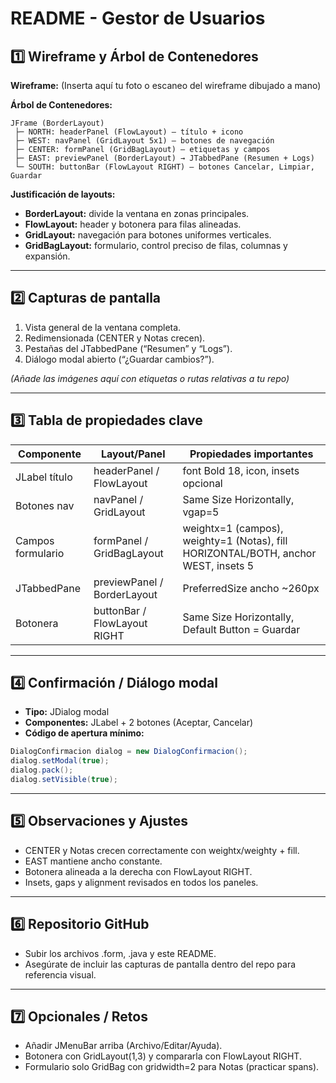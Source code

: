 # README - Gestor de Usuarios

## 1️⃣ Wireframe y Árbol de Contenedores

**Wireframe:**
(Inserta aquí tu foto o escaneo del wireframe dibujado a mano)

**Árbol de Contenedores:**
```
JFrame (BorderLayout)
 ├─ NORTH: headerPanel (FlowLayout) – título + icono
 ├─ WEST: navPanel (GridLayout 5x1) – botones de navegación
 ├─ CENTER: formPanel (GridBagLayout) – etiquetas y campos
 ├─ EAST: previewPanel (BorderLayout) → JTabbedPane (Resumen + Logs)
 └─ SOUTH: buttonBar (FlowLayout RIGHT) – botones Cancelar, Limpiar, Guardar
```

**Justificación de layouts:**
- **BorderLayout:** divide la ventana en zonas principales.
- **FlowLayout:** header y botonera para filas alineadas.
- **GridLayout:** navegación para botones uniformes verticales.
- **GridBagLayout:** formulario, control preciso de filas, columnas y expansión.

---

## 2️⃣ Capturas de pantalla
1. Vista general de la ventana completa.
2. Redimensionada (CENTER y Notas crecen).
3. Pestañas del JTabbedPane (“Resumen” y “Logs”).
4. Diálogo modal abierto (“¿Guardar cambios?”).

*(Añade las imágenes aquí con etiquetas o rutas relativas a tu repo)*

---

## 3️⃣ Tabla de propiedades clave

| Componente | Layout/Panel | Propiedades importantes |
|------------|--------------|-----------------------|
| JLabel título | headerPanel / FlowLayout | font Bold 18, icon, insets opcional |
| Botones nav | navPanel / GridLayout | Same Size Horizontally, vgap=5 |
| Campos formulario | formPanel / GridBagLayout | weightx=1 (campos), weighty=1 (Notas), fill HORIZONTAL/BOTH, anchor WEST, insets 5 |
| JTabbedPane | previewPanel / BorderLayout | PreferredSize ancho ~260px |
| Botonera | buttonBar / FlowLayout RIGHT | Same Size Horizontally, Default Button = Guardar |

---

## 4️⃣ Confirmación / Diálogo modal
- **Tipo:** JDialog modal
- **Componentes:** JLabel + 2 botones (Aceptar, Cancelar)
- **Código de apertura mínimo:**
```java
DialogConfirmacion dialog = new DialogConfirmacion();
dialog.setModal(true);
dialog.pack();
dialog.setVisible(true);
```

---

## 5️⃣ Observaciones y Ajustes
- CENTER y Notas crecen correctamente con weightx/weighty + fill.
- EAST mantiene ancho constante.
- Botonera alineada a la derecha con FlowLayout RIGHT.
- Insets, gaps y alignment revisados en todos los paneles.

---

## 6️⃣ Repositorio GitHub
- Subir los archivos .form, .java y este README.
- Asegúrate de incluir las capturas de pantalla dentro del repo para referencia visual.

---

## 7️⃣ Opcionales / Retos
- Añadir JMenuBar arriba (Archivo/Editar/Ayuda).
- Botonera con GridLayout(1,3) y compararla con FlowLayout RIGHT.
- Formulario solo GridBag con gridwidth=2 para Notas (practicar spans).

